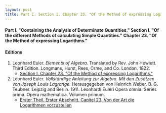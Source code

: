 ```yaml
---
layout: post
title: Part I. Section I. Chapter 23. "Of the Method of expressing Logarithms."
---
```


#### Part I. "Containing the Analysis of Determinate Quantities." Section I. "Of the different Methods of calculating Simple Quantities." Chapter 23. "Of the Method of expressing Logarithms."

#### Editions

1. Leonhard Euler. *Elements of Algebra*. Translated by Rev. John Hewlett. Third Edition. Longmans, Hurst, Rees, Orme, and Co. London. 1822.
    - [Section I. Chapter 23. "Of the Method of expressing Logarithms."](/assets/euler/en/I-23.pdf)
2. Leonhard Euler. *Vollständige Anleitung zur Algebra. Mit den Zusätzen von Joseph Louis Lagrange.* Herausgegeben von Heinrich Weber. B. G. Teubner. Leipzig and Berlin. 1911. Leonhardi Euleri Opera omnia. Series prima. Opera mathematica. Volumen primum.
    - [Erster Theil. Erster Abschnitt. Capitel 23. Von der Art die Logarithmen vorzustellen](/assets/euler/de/I-I-23.pdf)